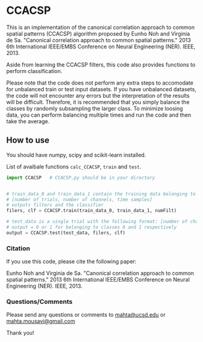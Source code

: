 # CCACSP

This is an implementation of the canonical correlation approach to common spatial patterns (CCACSP) algorithm proposed by Eunho Noh and Virginia de Sa. "Canonical correlation approach to common spatial patterns." 2013 6th International IEEE/EMBS Conference on Neural Engineering (NER). IEEE, 2013.

Aside from learning the CCACSP filters, this code also provides functions to perform classification. 

Please note that the code does not perform any extra steps to accomodate for unbalanced train or test input datasets. If you have unbalanced datasets, the code will not encounter any errors but the interpretation of the results will be difficult. Therefore, it is recommended that you simply balance the classes by randomly subsampling the larger class. To minimize loosing data, you can perform balancing multiple times and run the code and then take the average. 

## How to use

You should have numpy, scipy and scikit-learn installed. 

List of avaibale functions `calc_CCACSP`, `train` and `test`. 

```python
import CCACSP   # CCACSP.py should be in your directory 


# train_data_0 and train_data_1 contain the training data belonging to classes 0 and 1 each with the following format: 
# [number of trials, number of channels, time samples]
# outputs filters and the classifier  
filers, clf = CCACSP.train(train_data_0, train_data_1, numFilt)

# test_data is a single trial with the following format: [number of channels, time samples]
# output = 0 or 1 for belonging to classes 0 and 1 respectively 
output = CCACSP.test(test_data, filers, clf)
```

### Citation

If you use this code, please cite the following paper:

Eunho Noh and Virginia de Sa. "Canonical correlation approach to common spatial patterns." 2013 6th International IEEE/EMBS Conference on Neural Engineering (NER). IEEE, 2013.

### Questions/Comments 
Please send any questions or comments to mahta@ucsd.edu or mahta.mousavi@gmail.com

Thank you! 
